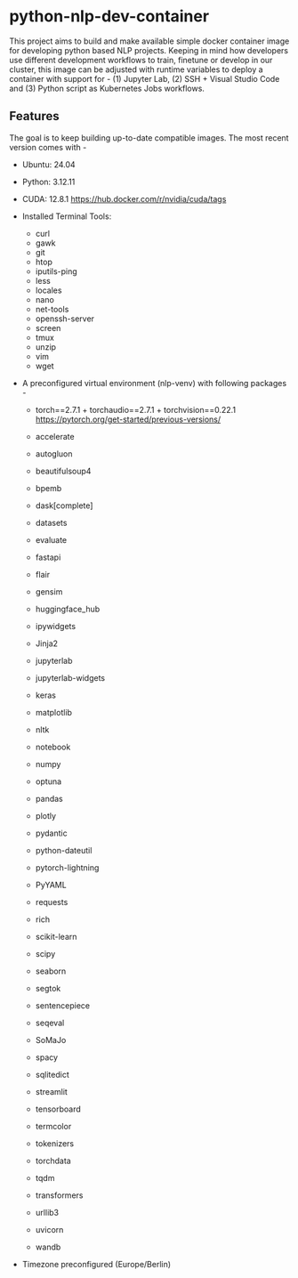 # python-nlp-dev-container

This project aims to build and make available simple docker container image 
for developing python based NLP projects. Keeping in mind how developers use 
different development workflows to train, finetune or develop in our cluster, this image can be adjusted with runtime variables to deploy a container with support for - (1) Jupyter Lab, (2) SSH + Visual Studio Code and (3) Python 
script as Kubernetes Jobs workflows.

## Features

The goal is to keep building up-to-date compatible images. The most recent 
version comes with -

- Ubuntu: 24.04
- Python: 3.12.11
- CUDA: 12.8.1
  https://hub.docker.com/r/nvidia/cuda/tags

- Installed Terminal Tools:
  - curl
  - gawk
  - git
  - htop
  - iputils-ping
  - less
  - locales
  - nano
  - net-tools
  - openssh-server
  - screen
  - tmux
  - unzip
  - vim
  - wget

- A preconfigured virtual environment (nlp-venv) with following packages -
  - torch==2.7.1 + torchaudio==2.7.1 + torchvision==0.22.1
    https://pytorch.org/get-started/previous-versions/
  
  - accelerate
  - autogluon
  - beautifulsoup4
  - bpemb
  - dask[complete]
  - datasets
  - evaluate
  - fastapi
  - flair
  - gensim
  - huggingface_hub
  - ipywidgets
  - Jinja2
  - jupyterlab
  - jupyterlab-widgets
  - keras
  - matplotlib
  - nltk
  - notebook
  - numpy
  - optuna
  - pandas
  - plotly
  - pydantic
  - python-dateutil
  - pytorch-lightning
  - PyYAML
  - requests
  - rich
  - scikit-learn
  - scipy
  - seaborn
  - segtok
  - sentencepiece
  - seqeval
  - SoMaJo
  - spacy
  - sqlitedict
  - streamlit
  - tensorboard
  - termcolor
  - tokenizers
  - torchdata
  - tqdm
  - transformers
  - urllib3
  - uvicorn
  - wandb

- Timezone preconfigured (Europe/Berlin)